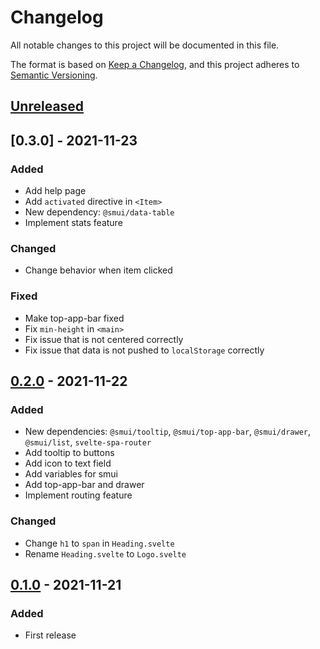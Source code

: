 # Changelog
All notable changes to this project will be documented in this file.

The format is based on [Keep a Changelog](https://keepachangelog.com/en/1.0.0/),
and this project adheres to [Semantic Versioning](https://semver.org/spec/v2.0.0.html).

## [Unreleased]

## [0.3.0] - 2021-11-23
### Added
- Add help page
- Add `activated` directive in `<Item>`
- New dependency: `@smui/data-table`
- Implement stats feature

### Changed
- Change behavior when item clicked

### Fixed
- Make top-app-bar fixed
- Fix `min-height` in `<main>`
- Fix issue that is not centered correctly
- Fix issue that data is not pushed to `localStorage` correctly

## [0.2.0] - 2021-11-22
### Added
- New dependencies: `@smui/tooltip`, `@smui/top-app-bar`, `@smui/drawer`, `@smui/list`, `svelte-spa-router`
- Add tooltip to buttons
- Add icon to text field
- Add variables for smui
- Add top-app-bar and drawer
- Implement routing feature

### Changed
- Change `h1` to `span` in `Heading.svelte`
- Rename `Heading.svelte` to `Logo.svelte`

## [0.1.0] - 2021-11-21
### Added
- First release

[Unreleased]: https://github.com/sakkke/campin/compare/v0.2.0...HEAD
[0.2.0]: https://github.com/sakkke/campin/releases/tag/v0.2.0
[0.1.0]: https://github.com/sakkke/campin/releases/tag/v0.1.0